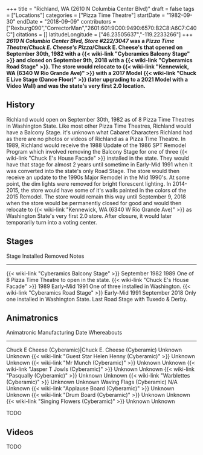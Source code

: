+++
title = "Richland, WA (2610 N Columbia Center Blvd)"
draft = false
tags = ["Locations"]
categories = ["Pizza Time Theatre"]
startDate = "1982-09-30"
endDate = "2018-09-09"
contributors = ["Rexburg090","CorrectorMan","2601:601:9C00:9490:6570:B2C8:A6C7:C40C"]
citations = []
latitudeLongitude = ["46.23505637","-119.2233266"]
+++
***2610 N Columbia Center Blvd, Store #222/3047* was a *Pizza Time Theatre*/*Chuck E. Cheese's Pizza*/Chuck E. Cheese's that opened on September 30th, 1982 with a {{< wiki-link "Cyberamics Balcony Stage" >}} and closed on September 9th, 2018 with a {{< wiki-link "Cyberamics Road Stage" >}}.
The store would relocate to {{< wiki-link "Kennewick, WA (6340 W Rio Grande Ave)" >}} with a 2017 Model {{< wiki-link "Chuck E Live Stage (Dance Floor)" >}} (later upgrading to a 2021 Model with a Video Wall) and was the state's very first 2.0 location.**

## History

Richland would open on September 30th, 1982 as of 8 Pizza Time Theatres in Washington State. Like most other Pizza Time Theatres, Richland would have a Balcony Stage. it's unknown what Cabaret Characters Richland had as there are no photos or videos of Richland as a Pizza Time Theatre. In 1989, Richland would receive the 1988 Update of the 1986 SPT Remodel Program which involved removing the Balcony Stage for one of three {{< wiki-link "Chuck E's House Facade" >}} installed in the state. They would have that stage for almost 2 years until sometime in Early-Mid 1991 when it was converted into the state's only Road Stage. The store would then receive an update to the 1990s Major Remodel in the Mid 1990's. At some point, the dim lights were removed for bright florescent lighting. In 2014-2015, the store would have some of it's walls painted in the colors of the 2015 Remodel. The store would remain this way until September 9, 2018 when the store would be permanently closed for good and would then relocate to {{< wiki-link "Kennewick, WA (6340 W Rio Grande Ave)" >}} as Washington State's very first 2.0 store. After closure, it would later temporarily turn into a voting center.

## Stages

  Stage                                              Installed        Removed          Notes
  -------------------------------------------------- ---------------- ---------------- ------------------------------------------------------------------------------
  {{< wiki-link "Cyberamics Balcony Stage" >}}   September 1982   1989             One of 8 Pizza Time Theatre to open in the state.
  {{< wiki-link "Chuck E's House Facade" >}}    1989             Early-Mid 1991   One of three installed in Washington.
  {{< wiki-link "Cyberamics Road Stage" >}}      Early-Mid 1991   September 2018   Only one installed in Washington State. Last Road Stage with Tuxedo & Derby.

## Animatronics

  Animatronic                                                  Manufacturing Date   Whereabouts
  ------------------------------------------------------------ -------------------- -------------
  Chuck E Cheese (Cyberamic)|Chuck E. Cheese (Cyberamic)      Unknown              Unknown
  {{< wiki-link "Guest Star Helen Henny (Cyberamic)" >}}   Unknown              Unknown
  {{< wiki-link "Mr Munch (Cyberamic)" >}}                 Unknown              Unknown
  {{< wiki-link "Jasper T Jowls (Cyberamic)" >}}           Unknown              Unknown
  {{< wiki-link "Pasqually (Cyberamic)" >}}                Unknown              Unknown
  {{< wiki-link "Warblettes (Cyberamic)" >}}               Unknown              Unknown
  Waving Flags (Cyberamic)                                     N/A                  Unknown
  {{< wiki-link "Applause Board (Cyberamic)" >}}           Unknown              Unknown
  {{< wiki-link "Drum Board (Cyberamic)" >}}               Unknown              Unknown
  {{< wiki-link "Singing Flowers (Cyberamic)" >}}          Unknown              Unknown

TODO

## Videos

TODO
